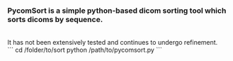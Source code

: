### PycomSort is a simple python-based dicom sorting tool which sorts dicoms by sequence. 
<br>
It has not been extensively tested and continues to undergo refinement.
<br>
``` 
cd /folder/to/sort
python /path/to/pycomsort.py
```
